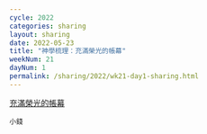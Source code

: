 ```yaml
---
cycle: 2022
categories: sharing
layout: sharing
date: 2022-05-23
title: "神學梳理：充滿榮光的帳幕"
weekNum: 21
dayNum: 1
permalink: /sharing/2022/wk21-day1-sharing.html
---
```


[充滿榮光的帳幕](https://eccseattle.github.io/media/sharing/2022/wk020/2022-05-23-bin.m4a)

`小錢`
